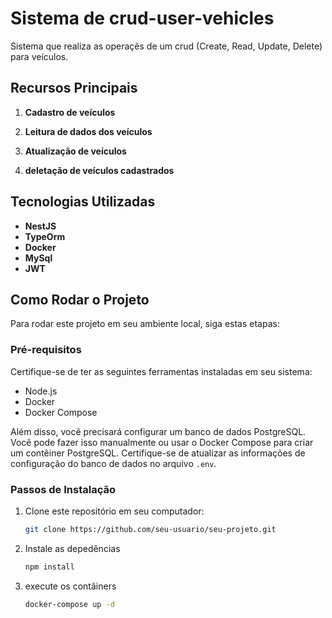 # Sistema de crud-user-vehicles

Sistema que realiza as operaçẽs de um crud (Create, Read, Update, Delete) para veículos.

## Recursos Principais

1. **Cadastro de veículos** 

2. **Leitura de dados dos veículos** 

3. **Atualização de veículos** 

4. **deletação de veículos cadastrados**
   
## Tecnologias Utilizadas

- **NestJS**
- **TypeOrm**
- **Docker**
- **MySql**
- **JWT**

  
## Como Rodar o Projeto

Para rodar este projeto em seu ambiente local, siga estas etapas:

### Pré-requisitos

Certifique-se de ter as seguintes ferramentas instaladas em seu sistema:

- Node.js
- Docker
- Docker Compose

Além disso, você precisará configurar um banco de dados PostgreSQL. Você pode fazer isso manualmente ou usar o Docker Compose para criar um contêiner PostgreSQL. Certifique-se de atualizar as informações de configuração do banco de dados no arquivo `.env`.

### Passos de Instalação

1. Clone este repositório em seu computador:

   ```bash
   git clone https://github.com/seu-usuario/seu-projeto.git


2. Instale as depedências
   
    ```bash
    npm install

3. execute os contâiners

   ```bash
   docker-compose up -d

